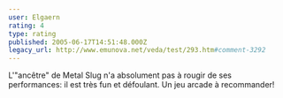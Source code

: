 ```yaml
---
user: Elgaern
rating: 4
type: rating
published: 2005-06-17T14:51:48.000Z
legacy_url: http://www.emunova.net/veda/test/293.htm#comment-3292
---
```

L'"ancêtre" de Metal Slug n'a absolument pas à rougir de ses performances: il est très fun et défoulant. Un jeu arcade à recommander!